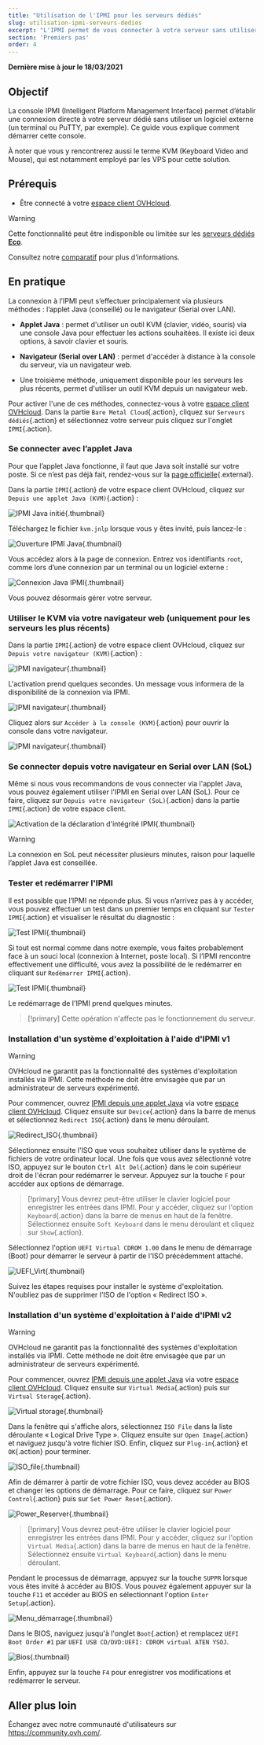 ```yaml
---
title: "Utilisation de l'IPMI pour les serveurs dédiés"
slug: utilisation-ipmi-serveurs-dedies
excerpt: "L'IPMI permet de vous connecter à votre serveur sans utiliser un logiciel externe"
section: 'Premiers pas'
order: 4
---
```


**Dernière mise à jour le 18/03/2021**

## Objectif

La console IPMI (Intelligent Platform Management Interface) permet d’établir une connexion directe à votre serveur dédié sans utiliser un logiciel externe (un terminal ou PuTTY, par exemple). Ce guide vous explique comment démarrer cette console.

À noter que vous y rencontrerez aussi le terme KVM (Keyboard Video and Mouse), qui est notamment employé par les VPS pour cette solution.

## Prérequis

- Être connecté à votre [espace client OVHcloud](https://ca.ovh.com/auth/?action=gotomanager&from=https://www.ovh.com/ca/fr/&ovhSubsidiary=qc).

> [!warning]
> Cette fonctionnalité peut être indisponible ou limitée sur les [serveurs dédiés **Eco**](https://eco.ovhcloud.com/fr-ca/about/).
>
> Consultez notre [comparatif](https://eco.ovhcloud.com/fr-ca/compare/) pour plus d’informations.

## En pratique

La connexion à l’IPMI peut s’effectuer principalement via plusieurs méthodes : l’applet Java (conseillé) ou le navigateur (Serial over LAN).

- **Applet Java** : permet d'utiliser un outil KVM (clavier, vidéo, souris) via une console Java pour effectuer les actions souhaitées. Il existe ici deux options, à savoir clavier et souris.

- **Navigateur (Serial over LAN)** : permet d'accéder à distance à la console du serveur, via un navigateur web.

- Une troisième méthode, uniquement disponible pour les serveurs les plus récents, permet d'utiliser un outil KVM depuis un navigateur web.

Pour activer l'une de ces méthodes, connectez-vous à votre [espace client OVHcloud](https://ca.ovh.com/auth/?action=gotomanager&from=https://www.ovh.com/ca/fr/&ovhSubsidiary=qc). Dans la partie `Bare Metal Cloud`{.action}, cliquez sur `Serveurs dédiés`{.action} et sélectionnez votre serveur puis cliquez sur l'onglet `IPMI`{.action}.

### Se connecter avec l’applet Java <a name="applet-java"></a>

Pour que l’applet Java fonctionne, il faut que Java soit installé sur votre poste. Si ce n’est pas déjà fait, rendez-vous sur la [page officielle](https://www.java.com/en/download/){.external}.

Dans la partie `IPMI`{.action} de votre espace client OVHcloud, cliquez sur `Depuis une applet Java (KVM)`{.action} :

![IPMI Java initié](images/java_ipmi_initiate_2022.png){.thumbnail}

Téléchargez le fichier `kvm.jnlp` lorsque vous y êtes invité, puis lancez-le :

![Ouverture IPMI Java](images/java_ipmi_activation.png){.thumbnail}

Vous accédez alors à la page de connexion. Entrez vos identifiants `root`, comme lors d’une connexion par un terminal ou un logiciel externe :

![Connexion Java IPMI](images/java_ipmi_login.png){.thumbnail}

Vous pouvez désormais gérer votre serveur.

### Utiliser le KVM via votre navigateur web (uniquement pour les serveurs les plus récents)

Dans la partie `IPMI`{.action} de votre espace client OVHcloud, cliquez sur `Depuis votre navigateur (KVM)`{.action} :

![IPMI navigateur](images/KVM-web-browser01.png){.thumbnail}

L'activation prend quelques secondes. Un message vous informera de la disponibilité de la connexion via IPMI.

![IPMI navigateur](images/KVM-web-browser02.png){.thumbnail}

Cliquez alors sur `Accéder à la console (KVM)`{.action} pour ouvrir la console dans votre navigateur.

![IPMI navigateur](images/KVM-web-browser03b.png){.thumbnail}

### Se connecter depuis votre navigateur en Serial over LAN (SoL)

Même si nous vous recommandons de vous connecter via l'applet Java, vous pouvez également utiliser l'IPMI en Serial over LAN (SoL). Pour ce faire, cliquez sur `Depuis votre navigateur (SoL)`{.action} dans la partie `IPMI`{.action} de votre espace client.

![Activation de la déclaration d'intégrité IPMI](images/sol_ipmi_activation_2022.png){.thumbnail}

> [!warning]
>
> La connexion en SoL peut nécessiter plusieurs minutes, raison pour laquelle l’applet Java est conseillée.
>

### Tester et redémarrer l'IPMI

Il est possible que l’IPMI ne réponde plus. Si vous n’arrivez pas à y accéder, vous pouvez effectuer un test dans un premier temps en cliquant sur `Tester IPMI`{.action} et visualiser le résultat du diagnostic :

![Test IPMI](images/ipmi_test_2022.png){.thumbnail}

Si tout est normal comme dans notre exemple, vous faites probablement face à un souci local (connexion à Internet, poste local). Si l’IPMI rencontre effectivement une difficulté, vous avez la possibilité de le redémarrer en cliquant sur `Redémarrer IPMI`{.action}.

![Test IPMI](images/ipmi_reboot_2022.png){.thumbnail}

Le redémarrage de l'IPMI prend quelques minutes.

> [!primary]
> Cette opération n'affecte pas le fonctionnement du serveur.
>

### Installation d'un système d'exploitation à l'aide d'IPMI v1

> [!warning]
> OVHcloud ne garantit pas la fonctionnalité des systèmes d'exploitation installés via IPMI. Cette méthode ne doit être envisagée que par un administrateur de serveurs expérimenté.

Pour commencer, ouvrez [IPMI depuis une applet Java](./#applet-java) via votre [espace client OVHcloud](https://ca.ovh.com/auth/?action=gotomanager&from=https://www.ovh.com/ca/fr/&ovhSubsidiary=qc). Cliquez ensuite sur `Device`{.action} dans la barre de menus et sélectionnez `Redirect ISO`{.action} dans le menu déroulant.

![Redirect_ISO](images/RedirectISO.jpg){.thumbnail}

Sélectionnez ensuite l'ISO que vous souhaitez utiliser dans le système de fichiers de votre ordinateur local. Une fois que vous avez sélectionné votre ISO, appuyez sur le bouton `Ctrl Alt Del`{.action} dans le coin supérieur droit de l'écran pour redémarrer le serveur. Appuyez sur la touche `F` pour accéder aux options de démarrage.

> [!primary]
> Vous devrez peut-être utiliser le clavier logiciel pour enregistrer les entrées dans IPMI. Pour y accéder, cliquez sur l'option `Keyboard`{.action} dans la barre de menus en haut de la fenêtre. Sélectionnez ensuite `Soft Keyboard` dans le menu déroulant et cliquez sur `Show`{.action}.
>

Sélectionnez l'option `UEFI Virtual CDROM 1.00` dans le menu de démarrage (Boot) pour démarrer le serveur à partir de l'ISO précédemment attaché.

![UEFI_Virt](images/UEFIVirt.jpg){.thumbnail}

Suivez les étapes requises pour installer le système d'exploitation. N'oubliez pas de supprimer l'ISO de l'option « Redirect ISO ».

### Installation d'un système d'exploitation à l'aide d'IPMI v2

> [!warning]
> OVHcloud ne garantit pas la fonctionnalité des systèmes d'exploitation installés via IPMI. Cette méthode ne doit être envisagée que par un administrateur de serveurs expérimenté.
>

Pour commencer, ouvrez [IPMI depuis une applet Java](./#applet-java) via votre [espace client OVHcloud](https://ca.ovh.com/auth/?action=gotomanager&from=https://www.ovh.com/ca/fr/&ovhSubsidiary=qc). Cliquez ensuite sur `Virtual Media`{.action} puis sur `Virtual Storage`{.action}.

![Virtual storage](images/virtual_storage.png){.thumbnail}

Dans la fenêtre qui s'affiche alors, sélectionnez `ISO File` dans la liste déroulante « Logical Drive Type ». Cliquez ensuite sur `Open Image`{.action} et naviguez jusqu'à votre fichier ISO. Enfin, cliquez sur `Plug-in`{.action} et `OK`{.action} pour terminer.

![ISO_file](images/iso_file.png){.thumbnail}

Afin de démarrer à partir de votre fichier ISO, vous devez accéder au BIOS et changer les options de démarrage. Pour ce faire, cliquez sur `Power Control`{.action} puis sur `Set Power Reset`{.action}.

![Power_Reserver](images/power_reset.png){.thumbnail}

> [!primary]
> Vous devrez peut-être utiliser le clavier logiciel pour enregistrer les entrées dans IPMI. Pour y accéder, cliquez sur l'option `Virtual Media`{.action} dans la barre de menus en haut de la fenêtre. Sélectionnez ensuite `Virtual Keyboard`{.action} dans le menu déroulant.
>

Pendant le processus de démarrage, appuyez sur la touche `SUPPR` lorsque vous êtes invité à accéder au BIOS. Vous pouvez également appuyer sur la touche `F11` et accéder au BIOS en sélectionnant l'option `Enter Setup`{.action}.

![Menu_démarrage](images/boot_menu.png){.thumbnail}

Dans le BIOS, naviguez jusqu'à l'onglet `Boot`{.action} et remplacez `UEFI Boot Order #1` par `UEFI USB CD/DVD:UEFI: CDROM virtual ATEN YSOJ`.

![Bios](images/bios.png){.thumbnail}

Enfin, appuyez sur la touche `F4` pour enregistrer vos modifications et redémarrer le serveur.

## Aller plus loin

Échangez avec notre communauté d'utilisateurs sur <https://community.ovh.com/>.
